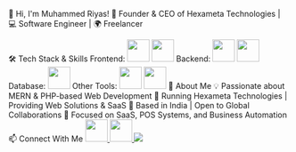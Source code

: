 👋 Hi, I'm Muhammed Riyas!
🚀 Founder & CEO of Hexameta Technologies | 💻 Software Engineer | 🌍 Freelancer

🛠️ Tech Stack & Skills
Frontend:
<img src="https://cdn.jsdelivr.net/gh/devicons/devicon/icons/react/react-original.svg" width="40" height="40"/> <img src="https://cdn.jsdelivr.net/gh/devicons/devicon/icons/bootstrap/bootstrap-original.svg" width="40" height="40"/>
Backend:
<img src="https://cdn.jsdelivr.net/gh/devicons/devicon/icons/laravel/laravel-plain.svg" width="40" height="40"/> <img src="https://cdn.jsdelivr.net/gh/devicons/devicon/icons/nodejs/nodejs-original.svg" width="40" height="40"/>
Database:
<img src="https://cdn.jsdelivr.net/gh/devicons/devicon/icons/mysql/mysql-original.svg" width="40" height="40"/>
Other Tools:
<img src="https://cdn.jsdelivr.net/gh/devicons/devicon/icons/git/git-original.svg" width="40" height="40"/> <img src="https://cdn.jsdelivr.net/gh/devicons/devicon/icons/docker/docker-original.svg" width="40" height="40"/>
💼 About Me
💡 Passionate about MERN & PHP-based Web Development
🏢 Running Hexameta Technologies | Providing Web Solutions & SaaS
📍 Based in India | Open to Global Collaborations
🎯 Focused on SaaS, POS Systems, and Business Automation
📫 Connect With Me
<a href="https://www.linkedin.com/" target="_blank"> <img src="https://cdn.jsdelivr.net/gh/devicons/devicon/icons/linkedin/linkedin-original.svg" width="40" height="40"/> </a> <a href="mailto:contact@hexameta.com" target="_blank"> <img src="https://cdn.jsdelivr.net/gh/devicons/devicon/icons/google/google-original.svg" width="40" height="40"/> </a> <a href="https://hexameta.com/" target="_blank"> <img src="https://img.shields.io/badge/Website-Hexameta-blue?style=for-the-badge"/> </a>
